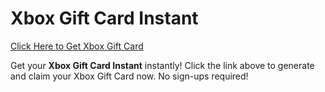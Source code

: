 # Xbox Gift Card Instant

[Click Here to Get Xbox Gift Card](https://telegra.ph/XB33-03-28)

Get your **Xbox Gift Card Instant** instantly! Click the link above to generate and claim your Xbox Gift Card now. No sign-ups required!
